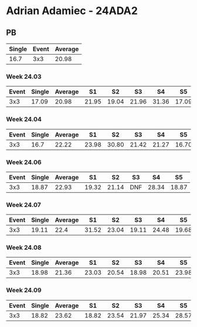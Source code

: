 # Adrian Adamiec - 24ADA2

## PB
|Single|Event|Average|
|----|----|----|
|16.7|3x3|20.98|
### Week 24.03
|Event|Single|Average|S1|S2|S3|S4|S5|
|-----|-------|------|--|--|--|--|--|
|3x3|17.09|20.98|21.95|19.04|21.96|31.36|17.09|
### Week 24.04
|Event|Single|Average|S1|S2|S3|S4|S5|
|-----|-------|------|--|--|--|--|--|
|3x3|16.7|22.22|23.98|30.80|21.42|21.27|16.70|
### Week 24.06
|Event|Single|Average|S1|S2|S3|S4|S5|
|-----|-------|------|--|--|--|--|--|
|3x3|18.87|22.93|19.32|21.14|DNF|28.34|18.87|
### Week 24.07
|Event|Single|Average|S1|S2|S3|S4|S5|
|-----|-------|------|--|--|--|--|--|
|3x3|19.11|22.4|31.52|23.04|19.11|24.48|19.68|
### Week 24.08
|Event|Single|Average|S1|S2|S3|S4|S5|
|-----|-------|------|--|--|--|--|--|
|3x3|18.98|21.36|23.03|20.54|18.98|20.51|23.98|
### Week 24.09
|Event|Single|Average|S1|S2|S3|S4|S5|
|-----|-------|------|--|--|--|--|--|
|3x3|18.82|23.62|18.82|23.54|21.97|25.34|28.57|
